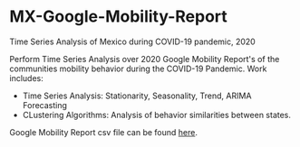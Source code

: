 # MX-Google-Mobility-Report
Time Series Analysis of Mexico during COVID-19 pandemic, 2020

Perform Time Series Analysis over 2020 Google Mobility Report's of the communities mobility behavior during the COVID-19 Pandemic.
Work includes:
* Time Series Analysis: Stationarity, Seasonality, Trend, ARIMA Forecasting
* CLustering Algorithms: Analysis of behavior similarities between states.

Google Mobility Report csv file can be found [here](https://www.google.com/covid19/mobility/).
